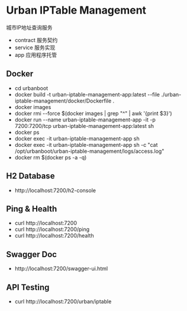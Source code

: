 # Urban IPTable Management

城市IP地址查询服务

- contract 服务契约
- service  服务实现
- app      应用程序托管

## Docker

- cd urbanboot
- docker build -t urban-iptable-management-app:latest --file ./urban-iptable-management/docker/Dockerfile .
- docker images
- docker rmi --force $(docker images | grep "^<none>" | awk '{print $3}') 
- docker run --name urban-iptable-management-app -it -p 7200:7200/tcp urban-iptable-management-app:latest sh
- docker ps
- docker exec -it urban-iptable-management-app sh
- docker exec -it urban-iptable-management-app sh -c "cat /opt/urbanboot/urban-iptable-management/logs/access.log"
- docker rm $(docker ps -a -q)

## H2 Database

- http://localhost:7200/h2-console

## Ping & Health

- curl http://localhost:7200
- curl http://localhost:7200/ping
- curl http://localhost:7200/health

## Swagger Doc

- http://localhost:7200/swagger-ui.html

## API Testing

- curl http://localhost:7200/urban/iptable